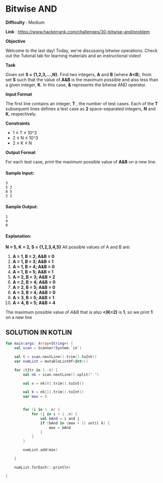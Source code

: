 # Bitwise AND
      
**Difficulty** : Medium

**Link** : https://www.hackerrank.com/challenges/30-bitwise-and/problem

__Objective__

Welcome to the last day! Today, we're discussing bitwise operations. Check out the Tutorial tab for learning materials and an instructional video!

__Task__

Given set __S = {1,2,3,...,N}__. Find two integers, __A__ and __B__ (where __A<B__), from set __S__ such that the value of __A&B__ is the maximum possible and also less than a given integer, __K__. In this case, __&__ represents the bitwise AND operator.

__Input Format__

The first line contains an integer, __T__ , the number of test cases.
Each of the __T__ subsequent lines defines a test case as __2__ space-separated integers, __N__ and __K__, respectively.

__Constraints__
-  1 ≤ T ≤ 10^3
-  2 ≤ N ≤ 10^3
-  2 ≤ K ≤ N

__Output Format__

For each test case, print the maximum possible value of __A&B__ on a new line.

#### Sample Input:

```
3
5 2
8 5
2 2
```

#### Sample Output:

```
1
4
0
```

#### Explanation:

__N = 5, K = 2, S = {1,2,3,4,5}__
All possible values of A and B are: 
1. __A = 1, B = 2; A&B = 0__
2. __A = 1, B = 3; A&B = 1__
3. __A = 1, B = 4; A&B = 0__
4. __A = 1, B = 5; A&B = 1__
5. __A = 2, B = 3; A&B = 2__
6. __A = 2, B = 4; A&B = 0__
7. __A = 2, B = 5; A&B = 0__
8. __A = 3, B = 4; A&B = 0__
9. __A = 3, B = 5; A&B = 1__
10. __A = 4, B = 5; A&B = 4__

The maximum possible value of _A&B_ that is also __<(K=2)__ is __1__, so we print __1__ on a new line

## SOLUTION IN KOTLIN

```kotlin
fun main(args: Array<String>) {
    val scan = Scanner(System.`in`)

    val t = scan.nextLine().trim().toInt()
    var numList = mutableListOf<Int>()

    for (tItr in 1..t) {
        val nk = scan.nextLine().split(" ")

        val n = nk[0].trim().toInt()

        val k = nk[1].trim().toInt()
        var max = 0


        for (i in 1..n) {
            for (j in i + 1..n) {
                val bAnd = i and j
                if (bAnd in (max + 1) until k) {
                    max = bAnd
                }
            }
        }

        numList.add(max)

    }

    numList.forEach(::println)

}
```
